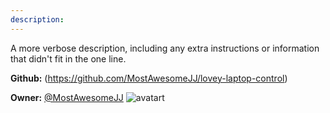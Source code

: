 ```yaml
---
description: 
---
```

A more verbose description, including any extra instructions or
information that didn't fit in the one line.

**Github:** (https://github.com/MostAwesomeJJ/lovey-laptop-control)

**Owner:** [@MostAwesomeJJ](https://github.com/MostAwesomeJJ) ![avatart](https://avatars1.githubusercontent.com/u/41268550?v=4)

